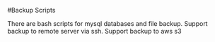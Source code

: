 #Backup Scripts

There are bash scripts for mysql databases and file backup.
Support backup to remote server via ssh. Support backup to aws s3
